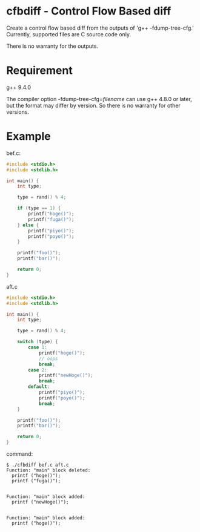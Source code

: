 # cfbdiff - Control Flow Based diff
Create a control flow based diff from the outputs of 'g++ -fdump-tree-cfg.'
Currently, supported files are C source code only.

There is no warranty for the outputs.

# Requirement
g++ 9.4.0

The compiler option -fdump-tree-cfg=_filename_ can use g++ 4.8.0 or later,
but the format may differ by version.
So there is no warranty for other versions.

# Example
bef.c:
```C
#include <stdio.h>
#include <stdlib.h>

int main() {
    int type;

    type = rand() % 4;

    if (type == 1) {
        printf("hoge()");
        printf("fuga()");
    } else {
        printf("piyo()");
        printf("poyo()");
    }

    printf("foo()");
    printf("bar()");

    return 0;
}
```
aft.c
```C
#include <stdio.h>
#include <stdlib.h>

int main() {
    int type;

    type = rand() % 4;

    switch (type) {
        case 1:
            printf("hoge()");
            // oops
            break;
        case 2:
            printf("newHoge()");
            break;
        default:
            printf("piyo()");
            printf("poyo()");
            break;
    }

    printf("foo()");
    printf("bar()");

    return 0;
}
```

command:
```shell
$ ./cfbdiff bef.c aft.c
Function: "main" block deleted:
  printf ("hoge()");
  printf ("fuga()");


Function: "main" block added:
  printf ("newHoge()");


Function: "main" block added:
  printf ("hoge()");


```
